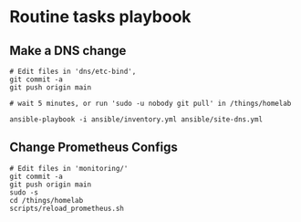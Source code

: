 Routine tasks playbook
======================


Make a DNS change
-----------------

```
# Edit files in 'dns/etc-bind', 
git commit -a
git push origin main

# wait 5 minutes, or run 'sudo -u nobody git pull' in /things/homelab

ansible-playbook -i ansible/inventory.yml ansible/site-dns.yml
```

Change Prometheus Configs
-------------------------

```
# Edit files in 'monitoring/'
git commit -a
git push origin main
sudo -s
cd /things/homelab
scripts/reload_prometheus.sh
```
